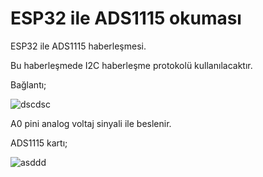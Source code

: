 # ESP32 ile ADS1115 okuması
ESP32 ile ADS1115 haberleşmesi.

Bu haberleşmede I2C haberleşme protokolü kullanılacaktır.


Bağlantı;

![dscdsc](https://user-images.githubusercontent.com/62421679/214128227-17567089-9b2e-418c-a78d-2d18ff28679e.PNG)

A0 pini analog voltaj sinyali ile beslenir.


ADS1115 kartı;

![asddd](https://user-images.githubusercontent.com/62421679/214128673-e8be2cf0-4e89-4c63-8bcb-b20cad772721.png)
